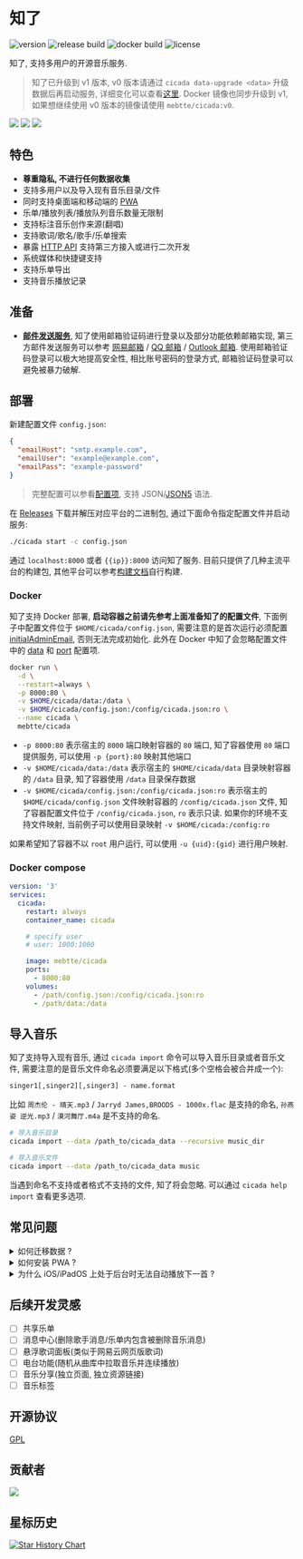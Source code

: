 # 知了

![version](https://img.shields.io/github/v/release/mebtte/cicada?style=for-the-badge)
![release build](https://img.shields.io/github/actions/workflow/status/mebtte/cicada/build_and_release.yaml?label=release%20build&style=for-the-badge)
![docker build](https://img.shields.io/github/actions/workflow/status/mebtte/cicada/docker_build_and_push.yaml?label=docker%20build&style=for-the-badge)
![license](https://img.shields.io/github/license/mebtte/cicada?style=for-the-badge)

知了, 支持多用户的开源音乐服务.

> 知了已升级到 v1 版本, v0 版本请通过 `cicada data-upgrade <data>` 升级数据后再启动服务, 详细变化可以查看[这里](./apps/server/src/commands/data_upgrade.ts). Docker 镜像也同步升级到 v1, 如果想继续使用 v0 版本的镜像请使用 `mebtte/cicada:v0`.

![](./docs/thumbnail_1.png)
![](./docs/thumbnail_2.png)
![](./docs/thumbnail_3.png)

## 特色

- **尊重隐私, 不进行任何数据收集**
- 支持多用户以及导入现有音乐目录/文件
- 同时支持桌面端和移动端的 [PWA](https://developer.mozilla.org/docs/Web/Progressive_web_apps)
- 乐单/播放列表/播放队列音乐数量无限制
- 支持标注音乐创作来源(翻唱)
- 支持歌词/歌名/歌手/乐单搜索
- 暴露 [HTTP API](./apps/pwa/src/server) 支持第三方接入或进行二次开发
- 系统媒体和快捷键支持
- 支持乐单导出
- 支持音乐播放记录

## 准备

- **[邮件发送服务](https://zh.wikipedia.org/wiki/%E7%AE%80%E5%8D%95%E9%82%AE%E4%BB%B6%E4%BC%A0%E8%BE%93%E5%8D%8F%E8%AE%AE)**, 知了使用邮箱验证码进行登录以及部分功能依赖邮箱实现, 第三方邮件发送服务可以参考 [网易邮箱](https://note.youdao.com/ynoteshare/index.html?id=f9fef46114fb922b45460f4f55d96853) / [QQ 邮箱](https://service.mail.qq.com/cgi-bin/help?subtype=1&id=28&no=1001256) / [Outlook 邮箱](https://support.microsoft.com/zh-cn/office/pop-imap-%E5%92%8C-smtp-%E8%AE%BE%E7%BD%AE-8361e398-8af4-4e97-b147-6c6c4ac95353). 使用邮箱验证码登录可以极大地提高安全性, 相比账号密码的登录方式, 邮箱验证码登录可以避免被暴力破解.

## 部署

新建配置文件 `config.json`:

```json
{
  "emailHost": "smtp.example.com",
  "emailUser": "example@example.com",
  "emailPass": "example-password"
}
```

> 完整配置可以参看[配置项](./docs/config/index.md), 支持 JSON/[JSON5](https://json5.org) 语法.

在 [Releases](https://github.com/mebtte/cicada/releases) 下载并解压对应平台的二进制包, 通过下面命令指定配置文件并启动服务:

```sh
./cicada start -c config.json
```

通过 `localhost:8000` 或者 `{{ip}}:8000` 访问知了服务. 目前只提供了几种主流平台的构建包, 其他平台可以参考[构建文档](./docs/build/index.md)自行构建.

### Docker

知了支持 Docker 部署, **启动容器之前请先参考上面准备知了的配置文件**, 下面例子中配置文件位于 `$HOME/cicada/config.json`, 需要注意的是首次运行必须配置 [initialAdminEmail](./docs/config/index.md#initialadminemail), 否则无法完成初始化. 此外在 Docker 中知了会忽略配置文件中的 [data](./docs/config/index.md#data) 和 [port](./docs/config/index.md#port) 配置项.

```sh
docker run \
  -d \
  --restart=always \
  -p 8000:80 \
  -v $HOME/cicada/data:/data \
  -v $HOME/cicada/config.json:/config/cicada.json:ro \
  --name cicada \
  mebtte/cicada
```

- `-p 8000:80` 表示宿主的 `8000` 端口映射容器的 `80` 端口, 知了容器使用 `80` 端口提供服务, 可以使用 `-p {port}:80` 映射其他端口
- `-v $HOME/cicada/data:/data` 表示宿主的 `$HOME/cicada/data` 目录映射容器的 `/data` 目录, 知了容器使用 `/data` 目录保存数据
- `-v $HOME/cicada/config.json:/config/cicada.json:ro` 表示宿主的 `$HOME/cicada/config.json` 文件映射容器的 `/config/cicada.json` 文件, 知了容器配置文件位于 `/config/cicada.json`, `ro` 表示只读. 如果你的环境不支持文件映射, 当前例子可以使用目录映射 `-v $HOME/cicada:/config:ro`

如果希望知了容器不以 `root` 用户运行, 可以使用 `-u {uid}:{gid}` 进行用户映射.

### Docker compose

```yml
version: '3'
services:
  cicada:
    restart: always
    container_name: cicada

    # specify user
    # user: 1000:1000

    image: mebtte/cicada
    ports:
      - 8000:80
    volumes:
      - /path/config.json:/config/cicada.json:ro
      - /path/data:/data
```

## 导入音乐

知了支持导入现有音乐, 通过 `cicada import` 命令可以导入音乐目录或者音乐文件, 需要注意的是音乐文件命名必须要满足以下格式(多个空格会被合并成一个):

```txt
singer1[,singer2][,singer3] - name.format
```

比如 `周杰伦 - 晴天.mp3` / `Jarryd James,BROODS - 1000x.flac` 是支持的命名, `孙燕姿 逆光.mp3` / `漠河舞厅.m4a` 是不支持的命名.

```sh
# 导入音乐目录
cicada import --data /path_to/cicada_data --recursive music_dir

# 导入音乐文件
cicada import --data /path_to/cicada_data music
```

当遇到命名不支持或者格式不支持的文件, 知了将会忽略. 可以通过 `cicada help import` 查看更多选项.

## 常见问题

<details>
  <summary>如何迁移数据 ?</summary>

知了所有数据都位于 `{{data}}` 目录下, 将 `{{data}}` 目录复制或者移动即可完成迁移.

</details>

<details>
  <summary>如何安装 PWA ?</summary>

[PWA](https://developer.mozilla.org/docs/Web/Progressive_web_apps) 仅支持 `HTTPS` 或者 `localhost`, 知了目前暂不支持配置 `HTTPS`, 请使用 `nginx` 之类的工具进行 `HTTPS` 反向代理. Chrome 下安装方法请查看[教程](https://support.google.com/chrome/answer/9658361?hl=en&co=GENIE.Platform%3DDesktop).

</details>

<details>
  <summary>为什么 iOS/iPadOS 上处于后台时无法自动播放下一首 ?</summary>

目前 Safari 对 PWA 支持度较低, 当页面处于后台时会暂停 JavaScript 的执行导致无法自动下一首, 需要等待 Safari 提高对 PWA 的支持才能解决相关问题.

</details>

## 后续开发灵感

- [ ] 共享乐单
- [ ] 消息中心(删除歌手消息/乐单内包含被删除音乐消息)
- [ ] 悬浮歌词面板(类似于网易云网页版歌词)
- [ ] 电台功能(随机从曲库中拉取音乐并连续播放)
- [ ] 音乐分享(独立页面, 独立资源链接)
- [ ] 音乐标签

## 开源协议

[GPL](./license)

## 贡献者

<a href="https://github.com/mebtte/cicada/graphs/contributors">
  <img src="https://contrib.rocks/image?repo=mebtte/cicada" />
</a>

## 星标历史

[![Star History Chart](https://api.star-history.com/svg?repos=mebtte/cicada&type=Timeline)](https://star-history.com/#mebtte/cicada&Timeline)
